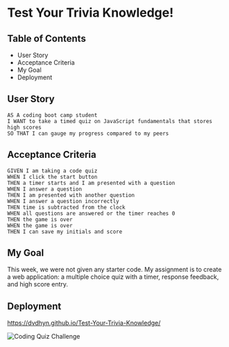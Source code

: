 # Test Your Trivia Knowledge!


## Table of Contents
* User Story
* Acceptance Criteria
* My Goal
* Deployment

## User Story

```
AS A coding boot camp student
I WANT to take a timed quiz on JavaScript fundamentals that stores high scores
SO THAT I can gauge my progress compared to my peers
```


## Acceptance Criteria

```
GIVEN I am taking a code quiz
WHEN I click the start button
THEN a timer starts and I am presented with a question
WHEN I answer a question
THEN I am presented with another question
WHEN I answer a question incorrectly
THEN time is subtracted from the clock
WHEN all questions are answered or the timer reaches 0
THEN the game is over
WHEN the game is over
THEN I can save my initials and score
```

## My Goal

This week, we were not given any starter code. My assignment is to create a web application: a multiple choice quiz with a timer, response feedback, and high score entry.

## Deployment
https://dvdhyn.github.io/Test-Your-Trivia-Knowledge/

![Coding Quiz Challenge](https://github.com/dvdhyn/mod4-challenge/assets/145178667/4ccb31b8-ae07-4ffb-bbc6-5c8430724267)
